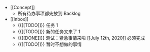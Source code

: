 - [[Concept]]
    - 所有待办事项都先放到 Backlog
- [[Inbox]]
    - {{[[TODO]]}} 任务 1
    - {{[[TODO]]}} 新的任务又来了 1
    - {{[[DONE]]}}  测试：紧急事情来啦 [[July 12th, 2020]] 必须完成
    - {{[[TODO]]}} 暂时不想做的事情
